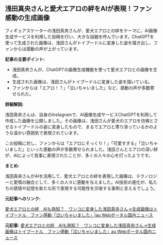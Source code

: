 ## 浅田真央さんと愛犬エアロの絆をAIが表現！ファン感動の生成画像

フィギュアスケーターの浅田真央さんが、愛犬エアロとの絆をテーマに、AI画像生成サービスを利用した投稿を行い、大きな話題を呼んでいます。ChatGPTを使って生成された画像は、浅田さんがトイプードルに変身した姿を描き出し、ファンからは感動の声が上がっています。

**記事の主要ポイント:**

* 浅田真央さんが、ChatGPTの画像生成機能を使って愛犬エアロとの画像を生成。
* 生成された画像は、浅田さんがトイプードルに変身した姿を描いている。
* ファンからは「エアロ！？」「泣いちゃいました」など、感動の声が多数寄せられた。

**詳細解説:**

浅田真央さんは、自身のInstagramで、AI画像生成サービスChatGPTを利用して作成した画像を公開しました。その画像は、浅田さんが愛犬のエアロを彷彿とさせるトイプードルの姿に変身したもので、まるでエアロと寄り添っているかのような温かい雰囲気で表現されています。

この投稿に対し、ファンからは「エアロにそっくり！」「可愛すぎる」「泣いちゃいました」といった感動の声が多数寄せられました。浅田さんとエアロの深い絆が、AIによって見事に表現されたことが、多くの人々の心を打ったようです。

**まとめ:**

浅田真央さんがAIを活用して、愛犬エアロとの絆を表現した画像は、テクノロジーと愛情の融合として、多くの人々に感動を与えました。AI技術の進化が、私たちの感情や記憶を新たな形で表現する可能性を示唆する事例と言えるでしょう。

**元記事へのリンク:**

[愛犬エアロとの絆　AIも熟知？　ワンコに変身した浅田真央さん→生成画像はトイプードル　ファン感動「泣いちゃいました」|au Webポータル国内ニュース](https://news.auone.jp/articles/general/2351695)


**元記事:** [愛犬エアロとの絆　AIも熟知？　ワンコに変身した浅田真央さん→生成画像はトイプードル　ファン感動「泣いちゃいました」au Webポータル国内ニュース](https://article.auone.jp/detail/1/2/4/241_4_r_20250429_1745915807748091)